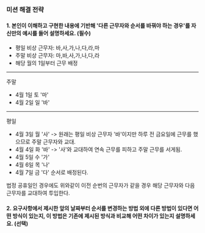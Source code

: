 ### 미션 해결 전략

#### 1. 본인이 이해하고 구현한 내용에 기반해 '다른 근무자와 순서를 바꿔야 하는 경우'를 자신만의 예시를 들어 설명하세요. (필수)

- 평일 비상 근무자: 바,사,가,나,다,라,마
- 주말 비상 근무자: 마,바,사,가,나,다,라
- 해당 월의 1일부터 근무 배정

---
주말

- 4월 1일 토 '마'
- 4월 2일 일 '바'

---
평일

- 4월 3일 월 '사' -> 원래는 평일 비상 근무자 '바'이지만 하루 전 금요일에 근무를 했으므로 주말 근무자와 교대.
- 4월 4일 화 '바' -> '사'와 교대하여 연속 근무를 피하고 주말 근무를 서게됨.
- 4월 5일 수 '가'
- 4월 6일 목 '나'
- 4월 7일 금 '다'
  순서로 배정된다.

법정 공휴일인 경우에도 위와같이 이전 순번의 근무자가 같을 경우 해당 근무자와 다음 근무자를 교대하여 투입한다.

#### 2. 요구사항에서 제시한 앞의 날짜부터 순서를 변경하는 방법 외에 다른 방법이 있다면 어떤 방식이 있는지, 이 방법은 기존에 제시된 방식과 비교해 어떤 차이가 있는지 설명하세요. (선택)
